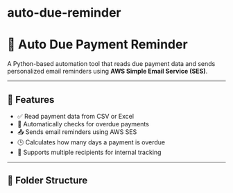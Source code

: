 # auto-due-reminder
# 🔔 Auto Due Payment Reminder

A Python-based automation tool that reads due payment data and sends personalized email reminders using **AWS Simple Email Service (SES)**.

---

## 📌 Features

- ✅ Read payment data from CSV or Excel
- 🧠 Automatically checks for overdue payments
- 📤 Sends email reminders using AWS SES
- 🕒 Calculates how many days a payment is overdue
- 🧾 Supports multiple recipients for internal tracking

---

## 📂 Folder Structure

